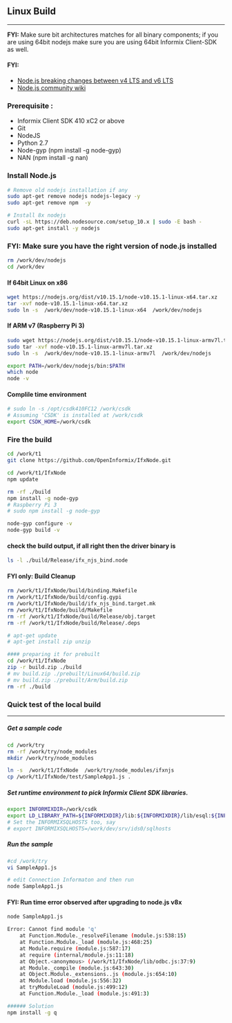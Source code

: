 ## Linux Build
--------------
**FYI:** Make sure bit architectures matches for all binary components; if you are using 64bit nodejs make sure you are using 64bit Informix Client-SDK as well.

#### FYI:
* [Node.js breaking changes between v4 LTS and v6 LTS](https://github.com/nodejs/node/wiki/Breaking-changes-between-v4-LTS-and-v6-LTS)
* [Node.js community wiki](https://github.com/nodejs/node/wiki)


### Prerequisite :
* Informix Client SDK 410 xC2 or above
* Git
* NodeJS
* Python     2.7
* Node-gyp   (npm install -g node-gyp)
* NAN        (npm install -g nan)

### Install Node.js
```bash
# Remove old nodejs installation if any
sudo apt-get remove nodejs nodejs-legacy -y
sudo apt-get remove npm  -y

# Install 8x nodejs
curl -sL https://deb.nodesource.com/setup_10.x | sudo -E bash -
sudo apt-get install -y nodejs
```

### FYI: Make sure you have the right version of node.js installed

```bash
rm /work/dev/nodejs
cd /work/dev
```

#### If 64bit Linux on x86
```bash
wget https://nodejs.org/dist/v10.15.1/node-v10.15.1-linux-x64.tar.xz
tar -xvf node-v10.15.1-linux-x64.tar.xz
sudo ln -s  /work/dev/node-v10.15.1-linux-x64  /work/dev/nodejs
```

#### If ARM v7 (Raspberry Pi 3)
```bash
sudo wget https://nodejs.org/dist/v10.15.1/node-v10.15.1-linux-armv7l.tar.xz
sudo tar -xvf node-v10.15.1-linux-armv7l.tar.xz
sudo ln -s  /work/dev/node-v10.15.1-linux-armv7l  /work/dev/nodejs
```

```bash
export PATH=/work/dev/nodejs/bin:$PATH
which node
node -v
```

#### Complile time environment
```bash
# sudo ln -s /opt/csdk410FC12 /work/csdk
# Assuming 'CSDK' is installed at /work/csdk
export CSDK_HOME=/work/csdk
```

### Fire the build
```bash
cd /work/t1
git clone https://github.com/OpenInformix/IfxNode.git

cd /work/t1/IfxNode
npm update

rm -rf ./build
npm install -g node-gyp
# Raspberry Pi 3
# sudo npm install -g node-gyp

node-gyp configure -v
node-gyp build -v
```

#### check the build output, if all right then the driver binary is
```bash
ls -l ./build/Release/ifx_njs_bind.node
```

#### FYI only: Build Cleanup
```bash
rm /work/t1/IfxNode/build/binding.Makefile
rm /work/t1/IfxNode/build/config.gypi
rm /work/t1/IfxNode/build/ifx_njs_bind.target.mk
rm /work/t1/IfxNode/build/Makefile
rm -rf /work/t1/IfxNode/build/Release/obj.target
rm -rf /work/t1/IfxNode/build/Release/.deps

# apt-get update
# apt-get install zip unzip

#### preparing it for prebuilt
cd /work/t1/IfxNode
zip -r build.zip ./build
# mv build.zip ./prebuilt/Linux64/build.zip
# mv build.zip ./prebuilt/Arm/build.zip
rm -rf ./build
```

### Quick test of the local build
---------------------------------

##### Get a sample code
```bash
cd /work/try
rm -rf /work/try/node_modules
mkdir /work/try/node_modules

ln -s  /work/t1/IfxNode  /work/try/node_modules/ifxnjs
cp /work/t1/IfxNode/test/SampleApp1.js .
```

##### Set runtime environment to pick Informix Client SDK libraries.
```bash
export INFORMIXDIR=/work/csdk
export LD_LIBRARY_PATH=${INFORMIXDIR}/lib:${INFORMIXDIR}/lib/esql:${INFORMIXDIR}/lib/cli
# Set the INFORMIXSQLHOSTS too, say
# export INFORMIXSQLHOSTS=/work/dev/srv/ids0/sqlhosts
```

##### Run the sample
```bash
#cd /work/try
vi SampleApp1.js

# edit Connection Informaton and then run
node SampleApp1.js
```

#### FYI: Run time error observed after upgrading to node.js v8x
```bash
node SampleApp1.js

Error: Cannot find module 'q'
    at Function.Module._resolveFilename (module.js:538:15)
    at Function.Module._load (module.js:468:25)
    at Module.require (module.js:587:17)
    at require (internal/module.js:11:18)
    at Object.<anonymous> (/work/t1/IfxNode/lib/odbc.js:37:9)
    at Module._compile (module.js:643:30)
    at Object.Module._extensions..js (module.js:654:10)
    at Module.load (module.js:556:32)
    at tryModuleLoad (module.js:499:12)
    at Function.Module._load (module.js:491:3)

###### Solution
npm install -g q
```


